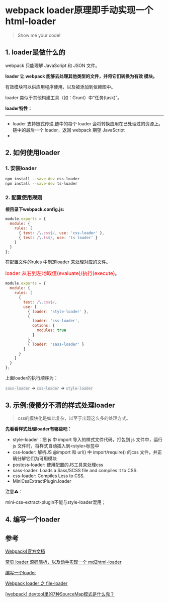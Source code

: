 # webpack loader原理即手动实现一个html-loader

> Show me your code!

## 1. loader是做什么的

webpack 只能理解 JavaScript 和 JSON 文件。

**loader 让 webpack 能够去处理其他类型的文件，并将它们转换为有效 模块。**

有效模块可以供应用程序使用，以及被添加到依赖图中。

loader 类似于其他构建工具（如：Grunt）中“任务(task)”。

**loader特性：**

---

- loader 支持链式传递,链中的每个 loader 会将转换应用在已处理过的资源上。链中的最后一个 loader，返回 webpack 期望 JavaScript
- 






## 2. 如何使用loader

### 1. 安装loader

```bash
npm install --save-dev css-loader
npm install --save-dev ts-loader
```

### 2. 配置使用规则

**根目录下webpack.config.js:**

```js
module.exports = {
  module: {
    rules: [
      { test: /\.css$/, use: 'css-loader' },
      { test: /\.ts$/, use: 'ts-loader' }
    ]
  }
};
```

在配置文件的rules 中制定loader 来处理对应的文件。

<span style="color: #ff0000; font-size: 16px;">loader 从右到左地取值(evaluate)/执行(execute)</span>。

```js
module.exports = {
  module: {
    rules: [
      {
        test: /\.css$/,
        use: [
          { loader: 'style-loader' },
          {
            loader: 'css-loader',
            options: {
              modules: true
            }
          },
          { loader: 'sass-loader' }
        ]
      }
    ]
  }
};
```

上面loader的执行顺序为：

<code style="color: #708090; background-color: #F5F5F5;">sass-loader</code> -> <code style="color: #708090; background-color: #F5F5F5;">css-loader</code> -> <code style="color: #708090; background-color: #F5F5F5;">style-loader </code>

## 3. 示例:傻傻分不清的样式处理loader

> css的模块化是如此复杂，以至于出现这么多的处理方式。

**先看看样式处理loader有哪些吧：**

- style-loader：把 js 中 import 导入的样式文件代码，打包到 js 文件中，运行 js 文件时，将样式自动插入到\<style\>标签中
- css-loader: 解析JS @import 和 url() 中 import/require() 的css 文件，并正确分解它们为可用模块
- postcss-loader: 使用配置的JS工具来处理css
- sass-loader: Loads a Sass/SCSS file and compiles it to CSS.
- css-loader: Compiles Less to CSS.
- MiniCssExtractPlugin.loader

注意⚠️：

mini-css-extract-plugin不能与style-loader混用；





## 4. 编写一个loader

## 参考

[Webpack4官方文档](https://v4.webpack.docschina.org/concepts/)

[常见 loader 源码简析，以及动手实现一个 md2html-loader](https://github.com/6fedcom/fe-blog/tree/master/webpack/loader)

[编写一个loader](https://v4.webpack.docschina.org/contribute/writing-a-loader)

[Webpack loader 之 file-loader](https://cloud.tencent.com/developer/article/1533438)

[[webpack] devtool里的7种SourceMap模式是什么鬼？](https://juejin.cn/post/6844903450644316174)
